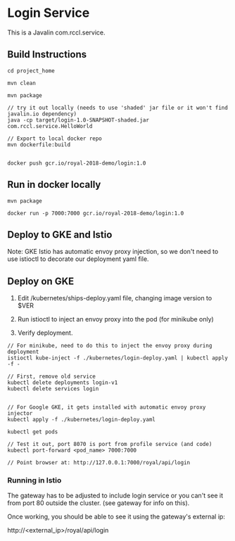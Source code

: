 # Login Service
This is a Javalin com.rccl.service.

## Build Instructions

```
cd project_home

mvn clean

mvn package

// try it out locally (needs to use 'shaded' jar file or it won't find javalin.io dependency)
java -cp target/login-1.0-SNAPSHOT-shaded.jar com.rccl.service.HelloWorld

// Export to local docker repo
mvn dockerfile:build


docker push gcr.io/royal-2018-demo/login:1.0

```

## Run in docker locally

```
mvn package

docker run -p 7000:7000 gcr.io/royal-2018-demo/login:1.0

```

## Deploy to GKE and Istio
Note: GKE Istio has automatic envoy proxy injection, so we don't need to use istioctl to decorate our deployment
yaml file. 

## Deploy on GKE

1. Edit /kubernetes/ships-deploy.yaml file, changing image version to $VER

2. Run istioctl to inject an envoy proxy into the pod (for minikube only)

3. Verify deployment.

```
// For minikube, need to do this to inject the envoy proxy during deployment
istioctl kube-inject -f ./kubernetes/login-deploy.yaml | kubectl apply -f -

// First, remove old service
kubectl delete deployments login-v1
kubectl delete services login


// For Google GKE, it gets installed with automatic envoy proxy injector
kubectl apply -f ./kubernetes/login-deploy.yaml

kubectl get pods

// Test it out, port 8070 is port from profile service (and code)
kubectl port-forward <pod_name> 7000:7000

// Point browser at: http://127.0.0.1:7000/royal/api/login

```

### Running in Istio
The gateway has to be adjusted to include login service or you can't see it from port 80 outside the cluster.
(see gateway for info on this).

Once working, you should be able to see it using the gateway's external ip:

http://<external_ip>/royal/api/login
